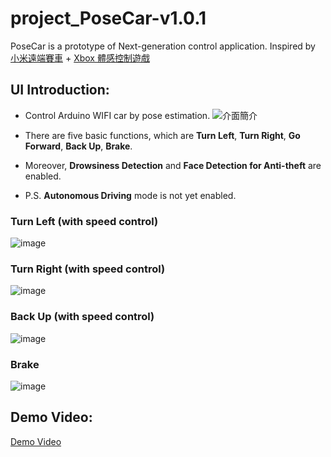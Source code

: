 # project_PoseCar-v1.0.1
PoseCar is a prototype of Next-generation control application. 
Inspired by [小米遠端賽車](https://www.youtube.com/watch?v=bRnGjvRkgLA) + [Xbox 體感控制遊戲](https://www.xbox.com/zh-TW)

## UI Introduction:
- Control Arduino WIFI car by pose estimation. 
![介面簡介](https://user-images.githubusercontent.com/56266480/133374558-65ad3861-3bdf-417c-b727-3dff14034714.png)

- There are five basic functions, which are **Turn Left**, **Turn Right**, **Go Forward**, **Back Up**, **Brake**.
- Moreover, **Drowsiness Detection** and **Face Detection for Anti-theft** are enabled.
- P.S. **Autonomous Driving** mode is not yet enabled.


### Turn Left (with speed control)
![image](https://user-images.githubusercontent.com/56266480/133376946-18b866eb-36c9-4978-b892-4dc4dc4fb190.png)
<br>

### Turn Right (with speed control)
![image](https://user-images.githubusercontent.com/56266480/133377113-ddf40c76-8474-4363-89dc-e6ba4bfd8bd7.png)


### Back Up (with speed control)
![image](https://user-images.githubusercontent.com/56266480/133377678-551a0a14-72e0-4a39-8db7-0a8f1012c461.png)


### Brake
![image](https://user-images.githubusercontent.com/56266480/133377602-5d181210-cd34-43df-8096-1f2d3706af54.png)


## Demo Video:
[Demo Video](https://www.youtube.com/watch?v=1i2Msx9ccJI)

